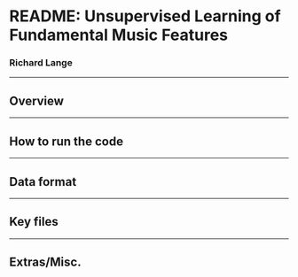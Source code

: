 <link href="style.css" rel="stylesheet"></link>

<div class='center-wrapper'>
<h1>README: Unsupervised Learning of Fundamental Music Features</h1>
<h3>Richard Lange</h3>
</div>

---

Overview
---

---

How to run the code
---

---

Data format
---

---

Key files
---

---

Extras/Misc.
---


